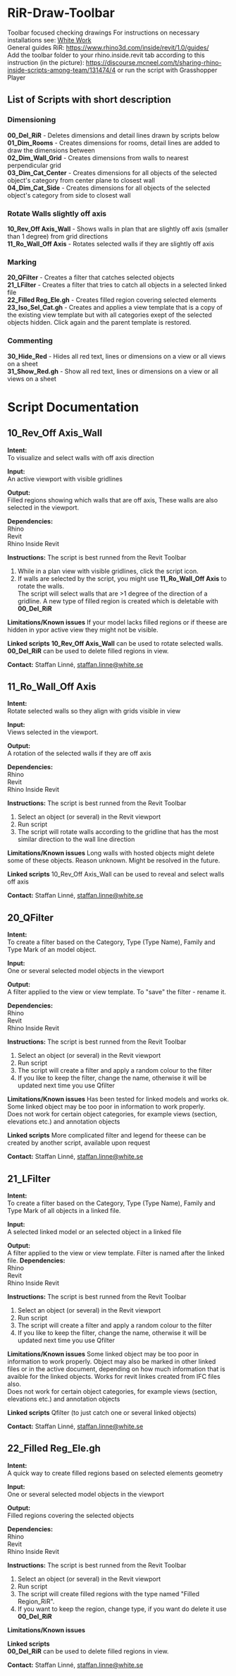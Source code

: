 # RiR-Draw-Toolbar
Toolbar focused checking drawings
For instructions on necessary installations see: [White Work](https://work.white.se/rhino-inside-revit/)  
General guides RiR: https://www.rhino3d.com/inside/revit/1.0/guides/  
Add the toolbar folder to your rhino.inside.revit tab according to this instruction (in the picture): https://discourse.mcneel.com/t/sharing-rhino-inside-scripts-among-team/131474/4 
or run the script with Grasshopper Player

## List of Scripts with short description

### Dimensioning
**00_Del_RiR** - Deletes dimensions and detail lines drawn by scripts below  
**01_Dim_Rooms** - Creates dimensions for rooms, detail lines are added to draw the dimensions between  
**02_Dim_Wall_Grid** - Creates dimensions from walls to nearest perpendicular grid  
**03_Dim_Cat_Center** - Creates dimensions for all objects of the selected object's category from center plane to closest wall  
**04_Dim_Cat_Side** - Creates dimensions for all objects of the selected object's category from side to closest wall  

### Rotate Walls slightly off axis
**10_Rev_Off Axis_Wall** - Shows walls in plan that are slightly off axis (smaller than 1 degree) from grid directions  
**11_Ro_Wall_Off Axis** - Rotates selected walls if they are slightly off axis

### Marking
**20_QFilter** - Creates a filter that catches selected objects  
**21_LFilter** - Creates a filter that tries to catch all objects in a selected linked file  
**22_Filled Reg_Ele.gh** - Creates filled region covering selected elements  
**23_Iso_Sel_Cat.gh** - Creates and applies a view template that is a copy of the existing view template but with all categories exept of the selected objects hidden. Click again and the parent template is restored. 

### Commenting
**30_Hide_Red** - Hides all red text, lines or dimensions on a view or all views on a sheet  
**31_Show_Red.gh** - Show all red text, lines or dimensions on a view or all views on a sheet




# Script Documentation

## 10_Rev_Off Axis_Wall

**Intent:**  
To visualize and select walls with off axis direction

**Input:**  
An active viewport with visible gridlines

**Output:**  
Filled regions showing which walls that are off axis, These walls are also selected in the viewport.

**Dependencies:**  
Rhino  
Revit  
Rhino Inside Revit  

**Instructions:**
The script is best runned from the Revit Toolbar
1. While in a plan view with visible gridlines, click the script icon.
2. If walls are selected by the script, you might use **11_Ro_Wall_Off Axis** to rotate the walls.   
The script will select walls that are >1 degree of the direction of a gridline.
A new type of filled region is created which is deletable with **00_Del_RiR**

**Limitations/Known issues** 
If your model lacks filled regions or if theese are hidden in ypor active view they might not be visible.

**Linked scripts**
**10_Rev_Off Axis_Wall** can be used to rotate selected walls. **00_Del_RiR** can be used to delete filled regions in view.

**Contact:** 
Staffan Linné, staffan.linne@white.se


## 11_Ro_Wall_Off Axis

**Intent:**  
Rotate selected walls so they align with grids visible in view

**Input:**  
Views selected in the viewport.

**Output:**  
A rotation of the selected walls if they are off axis

**Dependencies:**  
Rhino  
Revit  
Rhino Inside Revit  

**Instructions:**
The script is best runned from the Revit Toolbar

1. Select an object (or several) in the Revit viewport  
2. Run script  
3. The script will rotate walls according to the gridline that has the most similar direction to the wall line direction  

**Limitations/Known issues** 
Long walls with hosted objects might delete some of these objects. Reason unknown. Might be resolved in the future.

**Linked scripts**
10_Rev_Off Axis_Wall can be used to reveal and select walls off axis 

**Contact:** 
Staffan Linné, staffan.linne@white.se




## 20_QFilter

**Intent:**  
To create a filter based on the Category, Type (Type Name), Family and Type Mark of an model object. 

**Input:**  
One or several selected model objects in the viewport

**Output:**  
A filter applied to the view or view template. To "save" the filter - rename it.

**Dependencies:**  
Rhino  
Revit  
Rhino Inside Revit  

**Instructions:**
The script is best runned from the Revit Toolbar

1. Select an object (or several) in the Revit viewport  
2. Run script  
3. The script will create a filter and apply a random colour to the filter  
4. If you like to keep the filter, change the name, otherwise it will be updated next time you use Qfilter

**Limitations/Known issues** 
Has been tested for linked models and works ok. Some linked object may be too poor in information to work properly.   
Does not work for certain object categories, for example views (section, elevations etc.) and annotation objects

**Linked scripts**
More complicated filter and legend for theese can be created by another script, available upon request

**Contact:** 
Staffan Linné, staffan.linne@white.se


## 21_LFilter

**Intent:**  
To create a filter based on the Category, Type (Type Name), Family and Type Mark of all objects in a linked file. 

**Input:**  
A selected linked model or an selected object in a linked file

**Output:**  
A filter applied to the view or view template. Filter is named after the linked file.
**Dependencies:**  
Rhino  
Revit  
Rhino Inside Revit  

**Instructions:**
The script is best runned from the Revit Toolbar

1. Select an object (or several) in the Revit viewport  
2. Run script  
3. The script will create a filter and apply a random colour to the filter  
4. If you like to keep the filter, change the name, otherwise it will be updated next time you use Qfilter

**Limitations/Known issues** 
Some linked object may be too poor in information to work properly. Object may also be marked in other linked files or in the active document, depending on how much information that is avaible for the linked objects. Works for revit linkes created from IFC files also.   
Does not work for certain object categories, for example views (section, elevations etc.) and annotation objects

**Linked scripts**
Qfilter (to just catch one or several linked objects)

**Contact:** 
Staffan Linné, staffan.linne@white.se





## 22_Filled Reg_Ele.gh

**Intent:**  
A quick way to create filled regions based on selected elements geometry

**Input:**  
One or several selected model objects in the viewport

**Output:**  
Filled regions covering the selected objects

**Dependencies:**  
Rhino  
Revit  
Rhino Inside Revit  

**Instructions:**
The script is best runned from the Revit Toolbar

1. Select an object (or several) in the Revit viewport  
2. Run script  
3. The script will create filled regions with the type named "Filled Region_RiR". 
4. If you want to keep the region, change type, if you want do delete it use **00_Del_RiR**

**Limitations/Known issues** 

**Linked scripts**  
**00_Del_RiR** can be used to delete filled regions in view.

**Contact:** 
Staffan Linné, staffan.linne@white.se
